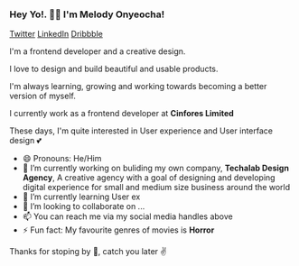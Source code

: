 ### Hey Yo!. 👋🏼 I'm Melody Onyeocha!
[Twitter](https://twitter.com/Melocoder) [LinkedIn](https://www.linkedin.com/in/melodyonyeocha/) [Dribbble](https://dribbble.com/Melocoder)

I'm a frontend developer and a creative design.

I love to design and build beautiful and usable products.

I'm always learning, growing and working towards becoming a better version of myself.

I currently work as a frontend developer at **Cinfores Limited**

These days, I'm quite interested in User experience and User interface design 💕

- 😄 Pronouns: He/Him
- 🔭 I’m currently working on buliding my own company, **Techalab Design Agency**, A creative agency with a goal of designing and developing digital experience for small and medium size business around the world
- 🌱 I’m currently learning User ex
- 👯 I’m looking to collaborate on ...
- 📫 You can reach me via my social media handles above
- ⚡ Fun fact: My favourite genres of movies is **Horror**

Thanks for stoping by 🙌, catch you later ✌
